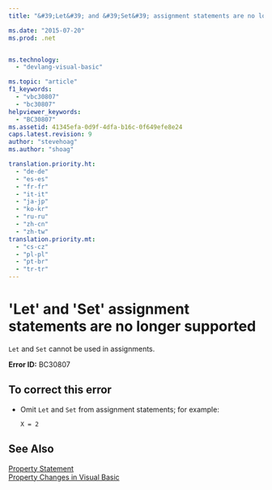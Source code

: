 ```yaml
---
title: "&#39;Let&#39; and &#39;Set&#39; assignment statements are no longer supported | Microsoft Docs"

ms.date: "2015-07-20"
ms.prod: .net


ms.technology: 
  - "devlang-visual-basic"

ms.topic: "article"
f1_keywords: 
  - "vbc30807"
  - "bc30807"
helpviewer_keywords: 
  - "BC30807"
ms.assetid: 41345efa-0d9f-4dfa-b16c-0f649efe8e24
caps.latest.revision: 9
author: "stevehoag"
ms.author: "shoag"

translation.priority.ht: 
  - "de-de"
  - "es-es"
  - "fr-fr"
  - "it-it"
  - "ja-jp"
  - "ko-kr"
  - "ru-ru"
  - "zh-cn"
  - "zh-tw"
translation.priority.mt: 
  - "cs-cz"
  - "pl-pl"
  - "pt-br"
  - "tr-tr"
---
```

# &#39;Let&#39; and &#39;Set&#39; assignment statements are no longer supported
`Let` and `Set` cannot be used in assignments.  
  
 **Error ID:** BC30807  
  
## To correct this error  
  
-   Omit `Let` and `Set` from assignment statements; for example:  
  
     `X = 2`  
  
## See Also  
 [Property Statement](../../visual-basic/language-reference/statements/property-statement.md)   
 [Property Changes in Visual Basic](http://msdn.microsoft.com/en-us/1c138efa-9bc2-44d7-80a0-f3a7c2510264)